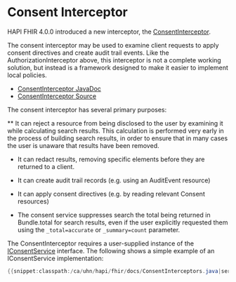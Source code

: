 # Consent Interceptor

HAPI FHIR 4.0.0 introduced a new interceptor, the [ConsentInterceptor](/hapi-fhir/apidocs/hapi-fhir-server/ca/uhn/fhir/rest/server/interceptor/consent/ConsentInterceptor.html).

The consent interceptor may be used to examine client requests to apply consent directives and create audit trail events. Like the AuthorizationInterceptor above, this interceptor is not a complete working solution, but instead is a framework designed to make it easier to implement local policies.

* [ConsentInterceptor JavaDoc](/apidocs/hapi-fhir-server/ca/uhn/fhir/rest/server/interceptor/consent/ConsentInterceptor.html)
* [ConsentInterceptor Source](https://github.com/hapifhir/hapi-fhir/blob/master/hapi-fhir-server/src/main/java/ca/uhn/fhir/rest/server/interceptor/consent/ConsentInterceptor.java)

The consent interceptor has several primary purposes:

** It can reject a resource from being disclosed to the user by examining it while calculating search results. This calculation is performed very early in the process of building search results, in order to ensure that in many cases the user is unaware that results have been removed.

* It can redact results, removing specific elements before they are returned to a client.

* It can create audit trail records (e.g. using an AuditEvent resource)

* It can apply consent directives (e.g. by reading relevant Consent resources)

* The consent service suppresses search the total being returned in Bundle.total for search results, even if the user explicitly requested them using the `_total=accurate` or `_summary=count` parameter.

The ConsentInterceptor requires a user-supplied instance of the [IConsentService](/hapi-fhir/apidocs/hapi-fhir-server/ca/uhn/fhir/rest/server/interceptor/consent/IConsentService.html) interface. The following shows a simple example of an IConsentService implementation:

```java
{{snippet:classpath:/ca/uhn/hapi/fhir/docs/ConsentInterceptors.java|service}}
``` 
